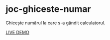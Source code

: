 # joc-ghiceste-numar
Ghicește numărul la care s-a gândit calculatorul.

[LIVE DEMO](https://unu3unu8.github.io/joc-ghiceste-numar/)
